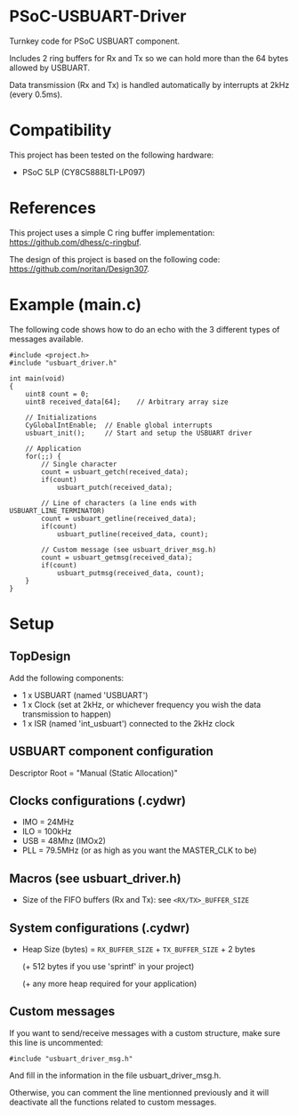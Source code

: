 # PSoC-USBUART-Driver
Turnkey code for PSoC USBUART component.

Includes 2 ring buffers for Rx and Tx so we can hold more than the 64 bytes allowed by USBUART.

Data transmission (Rx and Tx) is handled automatically by interrupts at 2kHz (every 0.5ms).

# Compatibility
This project has been tested on the following hardware:
  * PSoC 5LP (CY8C5888LTI-LP097)

# References
This project uses a simple C ring buffer implementation: https://github.com/dhess/c-ringbuf.

The design of this project is based on the following code: https://github.com/noritan/Design307.

# Example (main.c)
The following code shows how to do an echo with the 3 different types of messages available.

    #include <project.h>
    #include "usbuart_driver.h"

    int main(void)
    {
        uint8 count = 0;
        uint8 received_data[64];    // Arbitrary array size

        // Initializations
        CyGlobalIntEnable;  // Enable global interrupts
        usbuart_init();     // Start and setup the USBUART driver
    
        // Application
        for(;;) {
            // Single character
            count = usbuart_getch(received_data);
            if(count)
                usbuart_putch(received_data);
            
            // Line of characters (a line ends with USBUART_LINE_TERMINATOR)
            count = usbuart_getline(received_data);
            if(count)
                usbuart_putline(received_data, count);
            
            // Custom message (see usbuart_driver_msg.h)
            count = usbuart_getmsg(received_data);
            if(count)
                usbuart_putmsg(received_data, count);
        }
    }

# Setup
## TopDesign
Add the following components:
* 1 x USBUART (named 'USBUART')
* 1 x Clock (set at 2kHz, or whichever frequency you wish the data transmission to happen)
* 1 x ISR (named 'int_usbuart') connected to the 2kHz clock

## USBUART component configuration
Descriptor Root = "Manual (Static Allocation)"

## Clocks configurations (.cydwr)
* IMO = 24MHz
* ILO = 100kHz  
* USB = 48Mhz (IMOx2)
* PLL = 79.5MHz (or as high as you want the MASTER_CLK to be)

## Macros (see usbuart_driver.h)
* Size of the FIFO buffers (Rx and Tx): see `<RX/TX>_BUFFER_SIZE`

## System configurations (.cydwr)
* Heap Size (bytes) = `RX_BUFFER_SIZE` + `TX_BUFFER_SIZE` + 2 bytes
                      
    (+ 512 bytes if you use 'sprintf' in your project)
    
    (+ any more heap required for your application)

## Custom messages
If you want to send/receive messages with a custom structure, make sure this line is uncommented:

    #include "usbuart_driver_msg.h"
  
And fill in the information in the file usbuart_driver_msg.h.

Otherwise, you can comment the line mentionned previously and it will deactivate all the functions related to custom messages.
